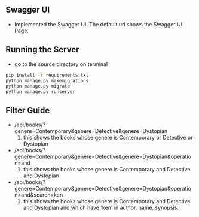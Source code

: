 ## Swagger UI
- Implemented the Swagger UI. The default url shows the Swagger UI Page.

## Running the Server
- go to the source directory on terminal
``` bash
pip install -r requirements.txt
python manage.py makemigrations
python manage.py migrate
python manage.py runserver
```

## Filter Guide
- /api/books/?genere=Contemporary&genere=Detective&genere=Dystopian
   1. this shows the books whose genere is Contemporary or Detective or Dystopian
- /api/books/?genere=Contemporary&genere=Detective&genere=Dystopian&operation=and
   1. this shows the books whose genere is Contemporary and Detective and Dystopian
- /api/books/?genere=Contemporary&genere=Detective&genere=Dystopian&operation=and&search=ken
   1. this shows the books whose genere is Contemporary and Detective and Dystopian and which have 'ken' in author, name, synopsis.

